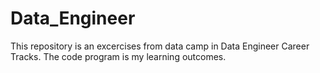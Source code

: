 # Data_Engineer
This repository is an excercises from data camp in Data Engineer Career Tracks.
The code program is my learning outcomes.
